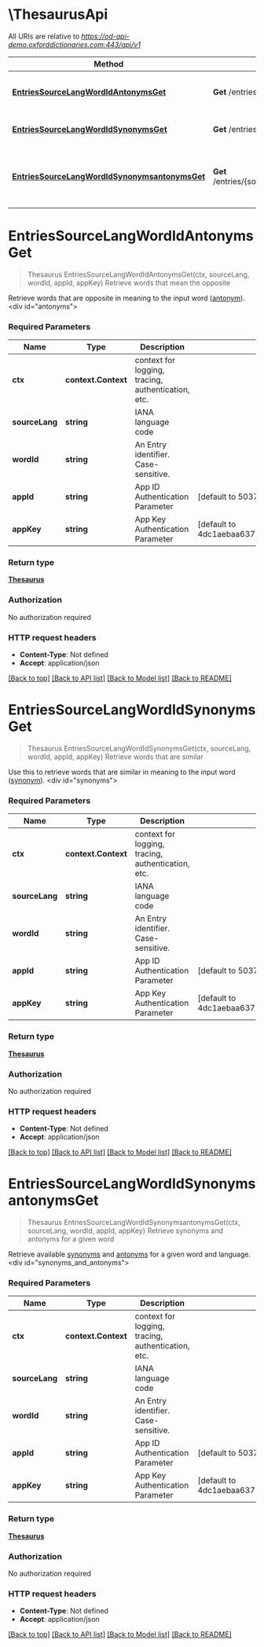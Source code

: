# \ThesaurusApi

All URIs are relative to *https://od-api-demo.oxforddictionaries.com:443/api/v1*

Method | HTTP request | Description
------------- | ------------- | -------------
[**EntriesSourceLangWordIdAntonymsGet**](ThesaurusApi.md#EntriesSourceLangWordIdAntonymsGet) | **Get** /entries/{source_lang}/{word_id}/antonyms | Retrieve words that mean the opposite
[**EntriesSourceLangWordIdSynonymsGet**](ThesaurusApi.md#EntriesSourceLangWordIdSynonymsGet) | **Get** /entries/{source_lang}/{word_id}/synonyms | Retrieve words that are similar
[**EntriesSourceLangWordIdSynonymsantonymsGet**](ThesaurusApi.md#EntriesSourceLangWordIdSynonymsantonymsGet) | **Get** /entries/{source_lang}/{word_id}/synonyms;antonyms | Retrieve synonyms and antonyms for a given word


# **EntriesSourceLangWordIdAntonymsGet**
> Thesaurus EntriesSourceLangWordIdAntonymsGet(ctx, sourceLang, wordId, appId, appKey)
Retrieve words that mean the opposite

 Retrieve words that are opposite in meaning to the input word ([antonym](documentation/glossary?term=thesaurus)).    <div id=\"antonyms\"></div> 

### Required Parameters

Name | Type | Description  | Notes
------------- | ------------- | ------------- | -------------
 **ctx** | **context.Context** | context for logging, tracing, authentication, etc.
  **sourceLang** | **string**| IANA language code | 
  **wordId** | **string**| An Entry identifier. Case-sensitive. | 
  **appId** | **string**| App ID Authentication Parameter | [default to 5037d509]
  **appKey** | **string**| App Key Authentication Parameter | [default to 4dc1aebaa63721f0f8e79a55e2514bc7]

### Return type

[**Thesaurus**](Thesaurus.md)

### Authorization

No authorization required

### HTTP request headers

 - **Content-Type**: Not defined
 - **Accept**: application/json

[[Back to top]](#) [[Back to API list]](../README.md#documentation-for-api-endpoints) [[Back to Model list]](../README.md#documentation-for-models) [[Back to README]](../README.md)

# **EntriesSourceLangWordIdSynonymsGet**
> Thesaurus EntriesSourceLangWordIdSynonymsGet(ctx, sourceLang, wordId, appId, appKey)
Retrieve words that are similar

 Use this to retrieve words that are similar in meaning to the input word ([synonym](documentation/glossary?term=synonym)).    <div id=\"synonyms\"></div> 

### Required Parameters

Name | Type | Description  | Notes
------------- | ------------- | ------------- | -------------
 **ctx** | **context.Context** | context for logging, tracing, authentication, etc.
  **sourceLang** | **string**| IANA language code | 
  **wordId** | **string**| An Entry identifier. Case-sensitive. | 
  **appId** | **string**| App ID Authentication Parameter | [default to 5037d509]
  **appKey** | **string**| App Key Authentication Parameter | [default to 4dc1aebaa63721f0f8e79a55e2514bc7]

### Return type

[**Thesaurus**](Thesaurus.md)

### Authorization

No authorization required

### HTTP request headers

 - **Content-Type**: Not defined
 - **Accept**: application/json

[[Back to top]](#) [[Back to API list]](../README.md#documentation-for-api-endpoints) [[Back to Model list]](../README.md#documentation-for-models) [[Back to README]](../README.md)

# **EntriesSourceLangWordIdSynonymsantonymsGet**
> Thesaurus EntriesSourceLangWordIdSynonymsantonymsGet(ctx, sourceLang, wordId, appId, appKey)
Retrieve synonyms and antonyms for a given word

 Retrieve available [synonyms](documentation/glossary?term=thesaurus) and [antonyms](documentation/glossary?term=thesaurus) for a given word and language.     <div id=\"synonyms_and_antonyms\"></div> 

### Required Parameters

Name | Type | Description  | Notes
------------- | ------------- | ------------- | -------------
 **ctx** | **context.Context** | context for logging, tracing, authentication, etc.
  **sourceLang** | **string**| IANA language code | 
  **wordId** | **string**| An Entry identifier. Case-sensitive. | 
  **appId** | **string**| App ID Authentication Parameter | [default to 5037d509]
  **appKey** | **string**| App Key Authentication Parameter | [default to 4dc1aebaa63721f0f8e79a55e2514bc7]

### Return type

[**Thesaurus**](Thesaurus.md)

### Authorization

No authorization required

### HTTP request headers

 - **Content-Type**: Not defined
 - **Accept**: application/json

[[Back to top]](#) [[Back to API list]](../README.md#documentation-for-api-endpoints) [[Back to Model list]](../README.md#documentation-for-models) [[Back to README]](../README.md)

